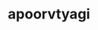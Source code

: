 ---
title: apoorvtyagi
github: https://github.com/apoorvtyagi
mode: dark
transition: 3s
archetype:
- Little Bit of Everything
---